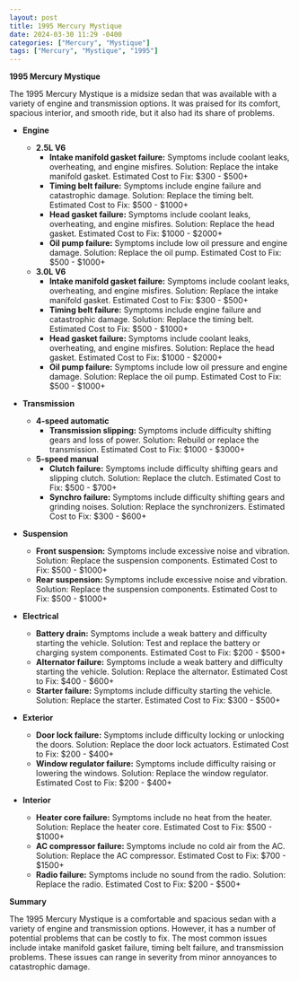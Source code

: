 ```yaml
---
layout: post
title: 1995 Mercury Mystique
date: 2024-03-30 11:29 -0400
categories: ["Mercury", "Mystique"]
tags: ["Mercury", "Mystique", "1995"]
---
```

**1995 Mercury Mystique**

The 1995 Mercury Mystique is a midsize sedan that was available with a variety of engine and transmission options. It was praised for its comfort, spacious interior, and smooth ride, but it also had its share of problems.

* **Engine**
    * **2.5L V6**
        * **Intake manifold gasket failure:** Symptoms include coolant leaks, overheating, and engine misfires. Solution: Replace the intake manifold gasket. Estimated Cost to Fix: $300 - $500+
        * **Timing belt failure:** Symptoms include engine failure and catastrophic damage. Solution: Replace the timing belt. Estimated Cost to Fix: $500 - $1000+
        * **Head gasket failure:** Symptoms include coolant leaks, overheating, and engine misfires. Solution: Replace the head gasket. Estimated Cost to Fix: $1000 - $2000+
        * **Oil pump failure:** Symptoms include low oil pressure and engine damage. Solution: Replace the oil pump. Estimated Cost to Fix: $500 - $1000+
    * **3.0L V6**
        * **Intake manifold gasket failure:** Symptoms include coolant leaks, overheating, and engine misfires. Solution: Replace the intake manifold gasket. Estimated Cost to Fix: $300 - $500+
        * **Timing belt failure:** Symptoms include engine failure and catastrophic damage. Solution: Replace the timing belt. Estimated Cost to Fix: $500 - $1000+
        * **Head gasket failure:** Symptoms include coolant leaks, overheating, and engine misfires. Solution: Replace the head gasket. Estimated Cost to Fix: $1000 - $2000+
        * **Oil pump failure:** Symptoms include low oil pressure and engine damage. Solution: Replace the oil pump. Estimated Cost to Fix: $500 - $1000+

* **Transmission**
    * **4-speed automatic**
        * **Transmission slipping:** Symptoms include difficulty shifting gears and loss of power. Solution: Rebuild or replace the transmission. Estimated Cost to Fix: $1000 - $3000+
    * **5-speed manual**
        * **Clutch failure:** Symptoms include difficulty shifting gears and slipping clutch. Solution: Replace the clutch. Estimated Cost to Fix: $500 - $700+
        * **Synchro failure:** Symptoms include difficulty shifting gears and grinding noises. Solution: Replace the synchronizers. Estimated Cost to Fix: $300 - $600+

* **Suspension**
    * **Front suspension:** Symptoms include excessive noise and vibration. Solution: Replace the suspension components. Estimated Cost to Fix: $500 - $1000+
    * **Rear suspension:** Symptoms include excessive noise and vibration. Solution: Replace the suspension components. Estimated Cost to Fix: $500 - $1000+

* **Electrical**
    * **Battery drain:** Symptoms include a weak battery and difficulty starting the vehicle. Solution: Test and replace the battery or charging system components. Estimated Cost to Fix: $200 - $500+
    * **Alternator failure:** Symptoms include a weak battery and difficulty starting the vehicle. Solution: Replace the alternator. Estimated Cost to Fix: $400 - $600+
    * **Starter failure:** Symptoms include difficulty starting the vehicle. Solution: Replace the starter. Estimated Cost to Fix: $300 - $500+

* **Exterior**
    * **Door lock failure:** Symptoms include difficulty locking or unlocking the doors. Solution: Replace the door lock actuators. Estimated Cost to Fix: $200 - $400+
    * **Window regulator failure:** Symptoms include difficulty raising or lowering the windows. Solution: Replace the window regulator. Estimated Cost to Fix: $200 - $400+

* **Interior**
    * **Heater core failure:** Symptoms include no heat from the heater. Solution: Replace the heater core. Estimated Cost to Fix: $500 - $1000+
    * **AC compressor failure:** Symptoms include no cold air from the AC. Solution: Replace the AC compressor. Estimated Cost to Fix: $700 - $1500+
    * **Radio failure:** Symptoms include no sound from the radio. Solution: Replace the radio. Estimated Cost to Fix: $200 - $500+

**Summary**

The 1995 Mercury Mystique is a comfortable and spacious sedan with a variety of engine and transmission options. However, it has a number of potential problems that can be costly to fix. The most common issues include intake manifold gasket failure, timing belt failure, and transmission problems. These issues can range in severity from minor annoyances to catastrophic damage.
